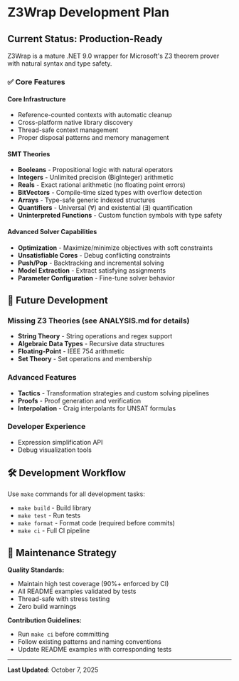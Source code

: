 # Z3Wrap Development Plan

## Current Status: Production-Ready

Z3Wrap is a mature .NET 9.0 wrapper for Microsoft's Z3 theorem prover with natural syntax and type safety.

### ✅ Core Features

#### **Core Infrastructure**
- Reference-counted contexts with automatic cleanup
- Cross-platform native library discovery
- Thread-safe context management
- Proper disposal patterns and memory management

#### **SMT Theories**
- **Booleans** - Propositional logic with natural operators
- **Integers** - Unlimited precision (BigInteger) arithmetic
- **Reals** - Exact rational arithmetic (no floating point errors)
- **BitVectors** - Compile-time sized types with overflow detection
- **Arrays** - Type-safe generic indexed structures
- **Quantifiers** - Universal (∀) and existential (∃) quantification
- **Uninterpreted Functions** - Custom function symbols with type safety

#### **Advanced Solver Capabilities**
- **Optimization** - Maximize/minimize objectives with soft constraints
- **Unsatisfiable Cores** - Debug conflicting constraints
- **Push/Pop** - Backtracking and incremental solving
- **Model Extraction** - Extract satisfying assignments
- **Parameter Configuration** - Fine-tune solver behavior

## 🚀 Future Development

### **Missing Z3 Theories** (see ANALYSIS.md for details)
- **String Theory** - String operations and regex support
- **Algebraic Data Types** - Recursive data structures
- **Floating-Point** - IEEE 754 arithmetic
- **Set Theory** - Set operations and membership

### **Advanced Features**
- **Tactics** - Transformation strategies and custom solving pipelines
- **Proofs** - Proof generation and verification
- **Interpolation** - Craig interpolants for UNSAT formulas

### **Developer Experience**
- Expression simplification API
- Debug visualization tools

## 🛠️ Development Workflow

Use `make` commands for all development tasks:
- `make build` - Build library
- `make test` - Run tests
- `make format` - Format code (required before commits)
- `make ci` - Full CI pipeline

## 📄 Maintenance Strategy

**Quality Standards:**
- Maintain high test coverage (90%+ enforced by CI)
- All README examples validated by tests
- Thread-safe with stress testing
- Zero build warnings

**Contribution Guidelines:**
- Run `make ci` before committing
- Follow existing patterns and naming conventions
- Update README examples with corresponding tests

---

**Last Updated**: October 7, 2025
